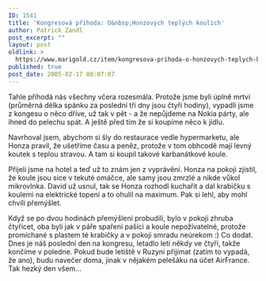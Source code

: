 ```yaml
---
ID: 1541
title: 'Kongresová příhoda: O&nbsp;Honzových teplých koulích'
author: Patrick Zandl
post_excerpt: ""
layout: post
oldlink: >
  https://www.marigold.cz/item/kongresova-prihoda-o-honzovych-teplych-koulich
published: true
post_date: 2005-02-17 08:07:07
---
```

<p>Tahle příhodá nás všechny včera rozesmála. Protože jsme byli úplně mrtví (průměrná délka spánku za poslední tři dny jsou čtyři hodiny), vypadli jsme z kongesu o něco dříve, už tak v pět - a že nepůjdeme na Nokia párty, ale ihned do pelechu spát. A ještě před tím že si koupíme něco k jídlu.</p>

<p>Navrhoval jsem, abychom si šly do restaurace vedle hypermarketu, ale Honza pravil, že ušetříme času a peněz, protože v tom obhcodě mají levný koutek s teplou stravou. A tam si koupil takové karbanátkové koule.</p>

<p>Přijeli jsme na hotel a teď už to znám jen z vyprávění. Honza na pokoji zjistil, že koule jsou sice v tekuté omáčce, ale samy jsou zmrzlé a nikde vůkol mikrovlnka. David už usnul, tak se Honza rozhodl kuchařit a dal krabičku s koulemi na elektrické topení a to ohulil na maximum. Pak si lehl, aby mohl chvíli přemýšlet.</p>

<p>Když se po dvou hodinách přemýšlení probudili, bylo v pokoji zhruba čtyřicet, oba byli jak v páře spaření pašíci a koule nepoživatelné, protože promíchané s plastem té krabičky a v pokoji smradu neúrekom :) 
Co dodat. Dnes je náš poslední den na kongresu, letadlo letí někdy ve čtyři, takže končíme v poledne. Pokud bude letiště v Ruzyni přijímat (zatím  to vypadá, že ano), budu navečer doma, jinak v nějakém pelešáku na účet AirFrance. Tak hezký den všem...
</p>
